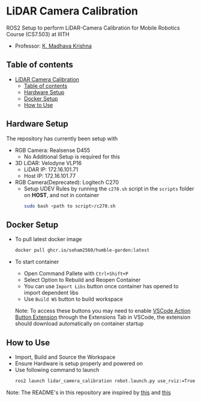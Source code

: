 # LiDAR Camera Calibration
ROS2 Setup to perform LiDAR-Camera Calibration for Mobile Robotics Course (CS7.503) at IIITH

- Professor: [K. Madhava Krishna](https://faculty.iiit.ac.in/~mkrishna/)

## Table of contents

- [LiDAR Camera Calibration](#lidar-camera-calibration)
  - [Table of contents](#table-of-contents)
  - [Hardware Setup](#hardware-setup)
  - [Docker Setup](#docker-setup)
  - [How to Use](#how-to-use)


## Hardware Setup
The repository has currently been setup with
- RGB Camera: Realsense D455
  - No Additional Setup is required for this
- 3D LiDAR: Velodyne VLP16
  - LiDAR IP: 172.16.101.71
  - Host IP: 172.16.101.77
- RGB Camera(Deprecated): Logitech C270
  - Setup UDEV Rules by running the `c270.sh` script in the `scripts` folder on **HOST**, and not in container
    ```bash
    sudo bash <path to script>/c270.sh
    ```

## Docker Setup
- To pull latest docker image
    ```bash
    docker pull ghcr.io/soham2560/humble-garden:latest
    ```
- To start container
    - Open Command Pallete with `Ctrl+Shift+P`
    - Select Option to Rebuild and Reopen Container
    - You can use `Import Libs` button once container has opened to import dependent libs
    - Use `Build WS` button to build workspace
  
  Note: To access these buttons you may need to enable [VSCode Action Button Extension](https://marketplace.visualstudio.com/items?itemName=seunlanlege.action-buttons) through the Extensions Tab in VSCode, the extension should download automatically on container startup

## How to Use
- Import, Build and Source the Workspace
- Ensure Hardware is setup properly and powered on
- Use following command to launch
  ```bash
  ros2 launch lidar_camera_calibration robot.launch.py use_rviz:=True
  ```

Note: The README's in this repository are inspired by [this](https://github.com/TheProjectsGuy/MR21-CS7.503) and [this](https://github.com/ankitdhall/lidar_camera_calibration)